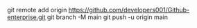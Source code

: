 git remote add origin https://github.com/developers001/Github-enterprise.git
git branch -M main
git push -u origin main
